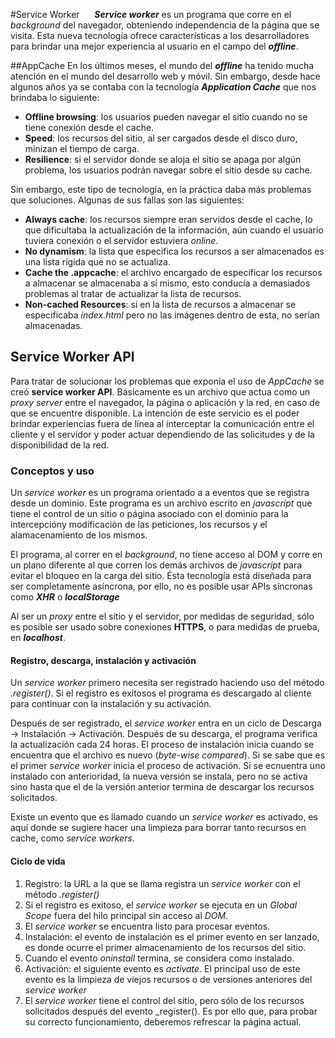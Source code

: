 #Service Worker
&nbsp; &nbsp;&nbsp;&nbsp;**_Service worker_** es un programa que corre en el _background_ del navegador, obteniendo independencia de la página que se visita. Esta nueva tecnología ofrece características a los desarrolladores para brindar una mejor experiencia al usuario en el campo del **_offline_**.

##AppCache
En los últimos meses, el mundo del **_offline_** ha tenido mucha atención en el mundo del desarrollo web y móvil. Sin embargo, desde hace algunos años ya se contaba con la tecnología **_Application Cache_** que nos brindaba lo siguiente:

- **Offline browsing**: los usuarios pueden navegar el sitio cuando no se tiene conexión desde el cache.
- **Speed**: los recursos del sitio, al ser cargados desde el disco duro, minizan el tiempo de carga.
- **Resilience**: si el servidor donde se aloja el sitio se apaga por algún problema, los usuarios podrán navegar sobre el sitio desde su cache.

Sin embargo, este tipo de tecnología, en la práctica daba más problemas que soluciones. Algunas de sus fallas son las siguientes:

- **Always cache**: los recursos siempre eran servidos desde el cache, lo que dificultaba la actualización de la información, aún cuando el usuario tuviera conexión o el servidor estuviera _online_.
- **No dynamism**: la lista que especifica los recursos a ser almacenados es una lista rígida que no se actualiza.
- **Cache the .appcache**: el archivo encargado de especificar los recursos a almacenar se almacenaba a sí mismo, esto conducía a demasiados problemas al tratar de actualizar la lista de recursos.
- **Non-cached Resources**: si en la lista de recursos a almacenar se especificaba _index.html_ pero no las imágenes dentro de esta, no serían almacenadas.

## Service Worker API

Para tratar de solucionar los problemas que exponía el uso de _AppCache_ se creó **service worker API**.
Básicamente es un archivo que actua como un _proxy server_ entre el navegador, la página o aplicación y la red, en caso de que se encuentre disponible. La intención de este servicio es el poder brindar experiencias fuera de línea al interceptar la comunicación entre el cliente y el servidor y poder actuar dependiendo de las solicitudes y de la disponibilidad de la red.
### Conceptos y uso
Un _service worker_ es un programa orientado a a eventos que se registra desde un dominio. Este programa es un archivo escrito en _javascript_ que tiene el control de un sitio o página asociado con el dominio para la intercepcióny modificación de las peticiones, los recursos y el alamacenamiento de los mismos.

El programa, al correr en el _background_, no tiene acceso al DOM y corre en un plano diferente al que corren los demás archivos de _javascript_ para evitar el bloqueo en la carga del sitio. Ésta tecnología está diseñada para ser completamente asíncrona, por ello, no es posible usar APIs síncronas como **_XHR_** o **_localStorage_**

Al ser un _proxy_ entre el sitio y el servidor, por medidas de seguridad, sólo es posible ser usado sobre conexiones **HTTPS**, o para medidas de prueba, en **_localhost_**.

#### Registro, descarga, instalación y activación
Un _service worker_ primero necesita ser registrado haciendo uso del método _.register()_. Si el registro es exitosos el programa es descargado al cliente para continuar con la instalación y su activación.

Después de ser registrado, el _service worker_ entra en un ciclo de Descarga -> Instalación -> Activación. Después de su descarga, el programa verifica la actualización cada 24 horas. El proceso de instalación inicia cuando se encuentra que el archivo es nuevo (_byte-wise compared_). Si se sabe que es el primer _service worker_ inicia el proceso de activación. Si se ecnuentra uno instalado con anterioridad, la nueva versión se instala, pero no se activa sino hasta que el de la versión anterior termina de descargar los recursos solicitados.

Existe un evento que es llamado cuando un _service worker_ es activado, es aquí donde se sugiere hacer una limpieza para borrar tanto recursos en cache, como _service workers_.

#### Ciclo de vida
1. Registro: la URL a la que se llama registra un _service worker_ con el método _.register()_
2. Si el registro es exitoso, el _service worker_ se ejecuta en un _Global Scope_ fuera del hilo principal sin acceso al _DOM_.
3. El _service worker_ se encuentra listo para procesar eventos.
4. Instalación: el evento de instalación es el primer evento en ser lanzado, es donde ocurre el primer almacenamiento de los recursos del sitio.
5. Cuando el evento _oninstall_ termina, se considera como instalado.
6. Activación: el siguiente evento es _activate_. El principal uso de este evento es la limpieza de viejos recursos o de versiones anteriores del _service worker_
7. El _service worker_ tiene el control del sitio, pero sólo de los recursos solicitados después del evento _register(). Es por ello que, para probar su correcto funcionamiento, deberemos refrescar la página actual.